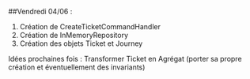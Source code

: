 ##Vendredi 04/06 :
1. Création de CreateTicketCommandHandler
1. Création de InMemoryRepository
1. Création des objets Ticket et Journey 

Idées prochaines fois : 
 Transformer Ticket en Agrégat (porter sa propre création et éventuellement des invariants)